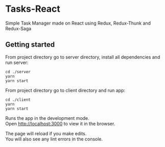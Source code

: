 # Tasks-React
Simple Task Manager made on React using Redux, Redux-Thunk and Redux-Saga



## Getting started

From project directory go to server directory, install all dependencies and run server:

```
cd ./server
yarn
yarn start
```

From project directory go to client directory and run app:

```
cd ./client
yarn
yarn start
```

Runs the app in the development mode.<br />
Open [http://localhost:3000](http://localhost:3000) to view it in the browser.

The page will reload if you make edits.<br />
You will also see any lint errors in the console.
